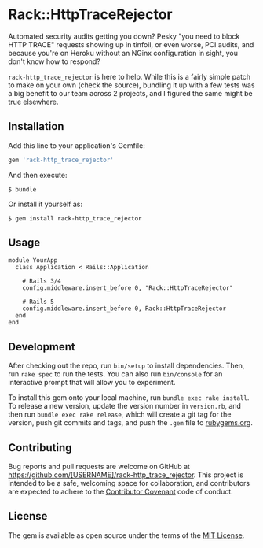 # Rack::HttpTraceRejector

Automated security audits getting you down? Pesky "you need to block HTTP TRACE" requests showing up in tinfoil, or even worse, PCI audits, and because you're on Heroku without an NGinx configuration in sight, you don't know how to respond?

`rack-http_trace_rejector` is here to help. While this is a fairly simple patch to make on your own (check the source), bundling it up with a few tests was a big benefit to our team across 2 projects, and I figured the same might be true elsewhere. 

## Installation

Add this line to your application's Gemfile:

```ruby
gem 'rack-http_trace_rejector'
```

And then execute:

    $ bundle

Or install it yourself as:

    $ gem install rack-http_trace_rejector

## Usage

```
module YourApp
  class Application < Rails::Application

    # Rails 3/4
    config.middleware.insert_before 0, "Rack::HttpTraceRejector"

    # Rails 5
    config.middleware.insert_before 0, Rack::HttpTraceRejector
  end
end
```

## Development

After checking out the repo, run `bin/setup` to install dependencies. Then, run `rake spec` to run the tests. You can also run `bin/console` for an interactive prompt that will allow you to experiment.

To install this gem onto your local machine, run `bundle exec rake install`. To release a new version, update the version number in `version.rb`, and then run `bundle exec rake release`, which will create a git tag for the version, push git commits and tags, and push the `.gem` file to [rubygems.org](https://rubygems.org).

## Contributing

Bug reports and pull requests are welcome on GitHub at https://github.com/[USERNAME]/rack-http_trace_rejector. This project is intended to be a safe, welcoming space for collaboration, and contributors are expected to adhere to the [Contributor Covenant](http://contributor-covenant.org) code of conduct.


## License

The gem is available as open source under the terms of the [MIT License](http://opensource.org/licenses/MIT).

